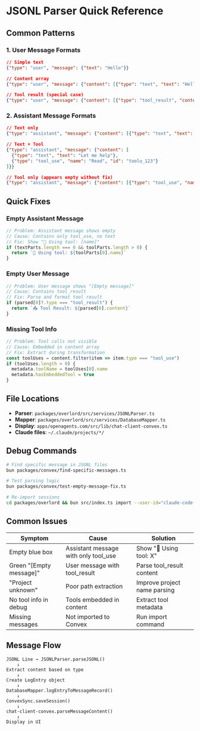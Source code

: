 # JSONL Parser Quick Reference

## Common Patterns

### 1. User Message Formats

```json
// Simple text
{"type": "user", "message": {"text": "Hello"}}

// Content array
{"type": "user", "message": {"content": [{"type": "text", "text": "Hello"}]}}

// Tool result (special case)
{"type": "user", "message": {"content": [{"type": "tool_result", "content": "..."}]}}
```

### 2. Assistant Message Formats

```json
// Text only
{"type": "assistant", "message": {"content": [{"type": "text", "text": "Response"}]}}

// Text + Tool
{"type": "assistant", "message": {"content": [
  {"type": "text", "text": "Let me help"},
  {"type": "tool_use", "name": "Read", "id": "toolu_123"}
]}}

// Tool only (appears empty without fix)
{"type": "assistant", "message": {"content": [{"type": "tool_use", "name": "Grep"}]}}
```

## Quick Fixes

### Empty Assistant Message
```typescript
// Problem: Assistant message shows empty
// Cause: Contains only tool_use, no text
// Fix: Show "🔧 Using tool: [name]"
if (textParts.length === 0 && toolParts.length > 0) {
  return `🔧 Using tool: ${toolParts[0].name}`
}
```

### Empty User Message
```typescript
// Problem: User message shows "[Empty message]"
// Cause: Contains tool_result
// Fix: Parse and format tool result
if (parsed[0]?.type === "tool_result") {
  return `📤 Tool Result: ${parsed[0].content}`
}
```

### Missing Tool Info
```typescript
// Problem: Tool calls not visible
// Cause: Embedded in content array
// Fix: Extract during transformation
const toolUses = content.filter(item => item.type === "tool_use")
if (toolUses.length > 0) {
  metadata.toolName = toolUses[0].name
  metadata.hasEmbeddedTool = true
}
```

## File Locations

- **Parser**: `packages/overlord/src/services/JSONLParser.ts`
- **Mapper**: `packages/overlord/src/services/DatabaseMapper.ts`
- **Display**: `apps/openagents.com/src/lib/chat-client-convex.ts`
- **Claude files**: `~/.claude/projects/*/`

## Debug Commands

```bash
# Find specific message in JSONL files
bun packages/convex/find-specific-messages.ts

# Test parsing logic
bun packages/convex/test-empty-message-fix.ts

# Re-import sessions
cd packages/overlord && bun src/index.ts import --user-id="claude-code-user"
```

## Common Issues

| Symptom | Cause | Solution |
|---------|-------|----------|
| Empty blue box | Assistant message with only tool_use | Show "🔧 Using tool: X" |
| Green "[Empty message]" | User message with tool_result | Parse tool_result content |
| "Project unknown" | Poor path extraction | Improve project name parsing |
| No tool info in debug | Tools embedded in content | Extract tool metadata |
| Missing messages | Not imported to Convex | Run import command |

## Message Flow

```
JSONL Line → JSONLParser.parseJSONL()
    ↓
Extract content based on type
    ↓
Create LogEntry object
    ↓
DatabaseMapper.logEntryToMessageRecord()
    ↓
ConvexSync.saveSession()
    ↓
chat-client-convex.parseMessageContent()
    ↓
Display in UI
```